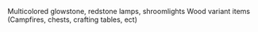 Multicolored glowstone, redstone lamps, shroomlights
Wood variant items (Campfires, chests, crafting tables, ect)